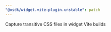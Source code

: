 ```yaml
---
"@osdk/widget.vite-plugin.unstable": patch
---
```


Capture transitive CSS files in widget Vite builds
